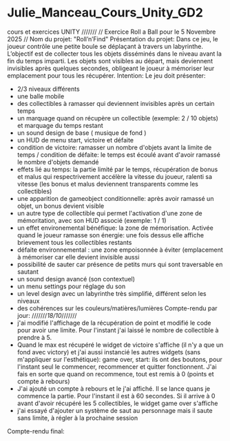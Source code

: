 # Julie_Manceau_Cours_Unity_GD2
cours et exercices UNITY
///////
// Exercice Roll a Ball pour le 5 Novembre 2025 //
Nom du projet: "Roll’n’Find"
Présentation du projet:
  Dans ce jeu, le joueur contrôle une petite boule se déplaçant à travers un labyrinthe.
  L’objectif est de collecter tous les objets disséminés dans le niveau avant la fin du temps imparti.
  Les objets sont visibles au départ, mais deviennent invisibles après quelques secondes, obligeant le joueur à mémoriser leur emplacement pour tous les récupérer.
Intention:
  Le jeu doit présenter:
  - 2/3 niveaux différents
  - une balle mobile
  - des collectibles à ramasser qui deviennent invisibles après un certain temps
  - un marquage quand on récupère un collectible (exemple: 2 / 10 objets) et marquage du temps restant
  - un sound design de base ( musique de fond )
  - un HUD de menu start, victoire et défaite
  - condition de victoire: ramasser un nombre d'objets avant la limite de temps / condition de défaite: le temps est écoulé avant d'avoir ramassé le nombre d'objets demandé
  - effets lié au temps: la partie limité par le temps, récupération de bonus et malus qui respectrivement accélère la vitesse du joueur, ralenti sa vitesse (les bonus et malus deviennent transparents comme les collectibles)
  - une apparition de gameobject conditionnelle: après avoir ramassé un objet, un bonus devient visible
  - un autre type de collectible qui permet l'activation d'une zone de mémoritation, avec son HUD associé (exemple: 1 / 1)
  - un effet environemental bénéfique: la zone de mémorisation. Activée quand le joueur ramasse son énergie: une fois dessus elle affiche brievement tous les collectibles restants
  - défaite environnemental : une zone empoisonnée à éviter (emplacement à mémoriser car elle devient invisible aussi
  - possibilité de sauter car présence de petits murs qui sont traversable en sautant
  - un sound design avancé (son contextuel)
  - un menu settings pour réglage du son
  - un level design avec un labyrinthe très simplifié, différent selon les niveaux
  - des cohérences sur les couleurs/matières/lumières
Compte-rendu par jour:
///////_18/10_///////
- j'ai modifié l'affichage de la récupération de point et modifié le code pour avoir une limite. Pour l'instant j'ai laissé le nombre de collectible à prendre à 5.
- Quand le max est récupéré le widget de victoire s'affiche (il n'y a que un fond avec victory) et j'ai aussi instancié les autres widgets (sans m'appliquer sur l'esthétique): game over, start: ils ont des boutons, pour l'instant seul le commencer, recommencer et quitter fonctionnent. J'ai fais en sorte que quand on recommence, tout est remis à 0 (points et compte à rebours)
- J'ai ajouté un compte à rebours et le j'ai affiché. Il se lance quans je commence la partie. Pour l'instant il est à 60 secondes. Si il arrive à 0 avant d'avoir récupéré les 5 collectibles, le widget game over s'affiche
- j'ai essayé d'ajouter un système de saut au personnage mais il saute sans limite, à régler à la prochaine session
 
Compte-rendu final: 
